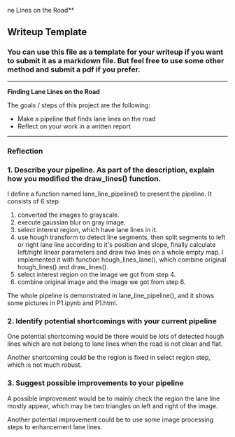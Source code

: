 ne Lines on the Road** 

## Writeup Template

### You can use this file as a template for your writeup if you want to submit it as a markdown file. But feel free to use some other method and submit a pdf if you prefer.

---

**Finding Lane Lines on the Road**

The goals / steps of this project are the following:
* Make a pipeline that finds lane lines on the road
* Reflect on your work in a written report


[//]: # (Image References)

[image1]: ./examples/grayscale.jpg "Grayscale"

---

### Reflection

### 1. Describe your pipeline. As part of the description, explain how you modified the draw_lines() function.

I define a function named lane_line_pipeline() to present the pipeline. It consists of 6 step.
1. converted the images to grayscale.
2. execute gaussian blur on gray image.
3. select interest region, which have lane lines in it.
4. use hough transform to detect line segments, then split segments to left or right lane line according to it's position and slope, finally calculate left/right linear parameters and draw two lines on a whole empty map. I implemented it with function hough_lines_lane(), which combine original hough_lines() and draw_lines().
5. select interest region on the image we got from step 4.
6. combine original image and the image we got from step 6.

The whole pipeline is demonstrated in lane_line_pipeline(), and it shows some pictures in P1.ipynb and P1.html.

### 2. Identify potential shortcomings with your current pipeline


One potential shortcoming would be there would be lots of detected hough lines which are not belong to lane lines when the road is not clean and flat. 

Another shortcoming could be the region is fixed in select region step, which is not much robust. 


### 3. Suggest possible improvements to your pipeline

A possible improvement would be to mainly check the region the lane line mostly appear, which may be two triangles on left and right of the image.

Another potential improvement could be to use some image processing steps to enhancement lane lines.

